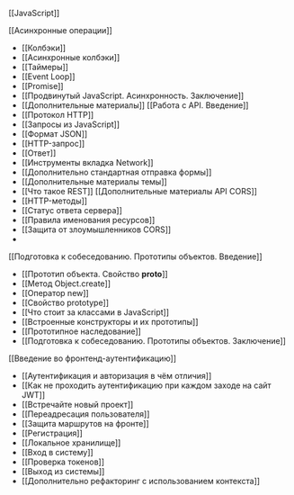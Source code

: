[[JavaScript]]

[[Асинхронные операции]]
- [[Колбэки]]
- [[Асинхронные колбэки]]
- [[Таймеры]]
- [[Event Loop]]
- [[Promise]]
- [[Продвинутый JavaScript. Асинхронность. Заключение]]
- [[Дополнительные материалы]]
[[Работа с API. Введение]]
- [[Протокол HTTP]]
- [[Запросы из JavaScript]]
- [[Формат JSON]]
- [[HTTP-запрос]]
- [[Ответ]]
- [[Инструменты вкладка Network]]
- [[Дополнительно стандартная отправка формы]]
- [[Дополнительные материалы темы]]
- [[Что такое REST]]   [[Дополнительные материалы API CORS]]
- [[HTTP-методы]]
- [[Статус ответа сервера]]
- [[Правила именования ресурсов]]
- [[Защита от злоумышленников CORS]] 
- 
[[Подготовка к собеседованию. Прототипы объектов. Введение]]
- [[Прототип объекта. Свойство __proto__]]
- [[Метод Object.create]]
- [[Оператор new]]
- [[Свойство prototype]]
- [[Что стоит за классами в JavaScript]]
- [[Встроенные конструкторы и их прототипы]]
- [[Прототипное наследование]]
- [[Подготовка к собеседованию. Прототипы объектов. Заключение]]

[[Введение во фронтенд-аутентификацию]]
* [[Аутентификация и авторизация в чём отличия]]
* [[Как не проходить аутентификацию при каждом заходе на сайт JWT]]
* [[Встречайте новый проект]]
* [[Переадресация пользователя]]
* [[Защита маршрутов на фронте]]
* [[Регистрация]]
* [[Локальное хранилище]]
* [[Вход в систему]]
* [[Проверка токенов]]
* [[Выход из системы]]
* [[Дополнительно рефакторинг с использованием контекста]]
